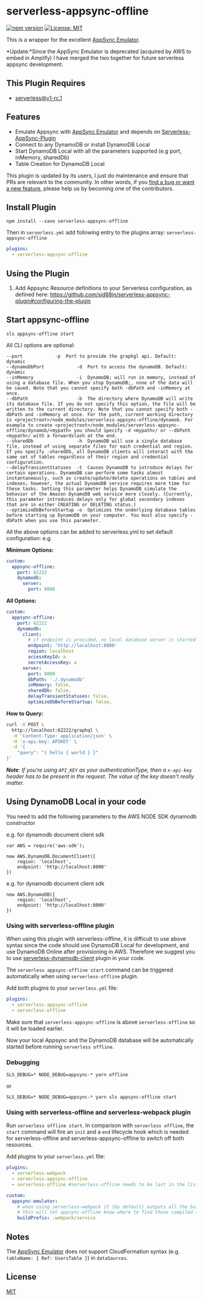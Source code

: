 # serverless-appsync-offline

[![npm version](https://badge.fury.io/js/serverless-appsync-offline.svg)](https://badge.fury.io/js/serverless-appsync-offline)
[![License: MIT](https://img.shields.io/badge/License-MIT-yellow.svg)](https://opensource.org/licenses/MIT)

This is a wrapper for the excellent [AppSync Emulator](https://github.com/ConduitVC/aws-utils/tree/appsync/packages/appsync-emulator-serverless).

*Update:*Since the AppSync Emulator is deprecated (acquired by AWS to embed in Amplify) I have merged the two together for future serverless appsync development.

## This Plugin Requires

- serverless@v1-rc.1

## Features

- Emulate Appsync with [AppSync Emulator](https://github.com/ConduitVC/aws-utils/tree/appsync/packages/appsync-emulator-serverless) and depends on [Serverless-AppSync-Plugin](https://github.com/sid88in/serverless-appsync-plugin)
- Connect to any DynamoDB or install DynamoDB Local
- Start DynamoDB Local with all the parameters supported (e.g port, inMemory, sharedDb)
- Table Creation for DynamoDB Local

This plugin is updated by its users, I just do maintenance and ensure that PRs are relevant to the community. In other words, if you [find a bug or want a new feature](https://github.com/aheissenberger/serverless-appsync-offline/issues), please help us by becoming one of the contributors.

##

## Install Plugin

`npm install --save serverless-appsync-offline`

Then in `serverless.yml` add following entry to the plugins array: `serverless-appsync-offline`

```yml
plugins:
  - serverless-appsync-offline
```

## Using the Plugin

1. Add Appsync Resource definitions to your Serverless configuration, as defined here: https://github.com/sid88in/serverless-appsync-plugin#configuring-the-plugin

## Start appsync-offline

`sls appsync-offline start`

All CLI options are optional:

```
--port  		  -p  Port to provide the graphgl api. Default: dynamic
--dynamoDbPort            -d  Port to access the dynamoDB. Default: dynamic
--inMemory                -i  DynamoDB; will run in memory, instead of using a database file. When you stop DynamoDB;, none of the data will be saved. Note that you cannot specify both -dbPath and -inMemory at once.
--dbPath                  -b  The directory where DynamoDB will write its database file. If you do not specify this option, the file will be written to the current directory. Note that you cannot specify both -dbPath and -inMemory at once. For the path, current working directory is <projectroot>/node_modules/serverless-appsync-offline/dynamob. For example to create <projectroot>/node_modules/serverless-appsync-offline/dynamob/<mypath> you should specify -d <mypath>/ or --dbPath <mypath>/ with a forwardslash at the end.
--sharedDb                -h  DynamoDB will use a single database file, instead of using separate files for each credential and region. If you specify -sharedDb, all DynamoDB clients will interact with the same set of tables regardless of their region and credential configuration.
--delayTransientStatuses  -t  Causes DynamoDB to introduce delays for certain operations. DynamoDB can perform some tasks almost instantaneously, such as create/update/delete operations on tables and indexes; however, the actual DynamoDB service requires more time for these tasks. Setting this parameter helps DynamoDB simulate the behavior of the Amazon DynamoDB web service more closely. (Currently, this parameter introduces delays only for global secondary indexes that are in either CREATING or DELETING status.)
--optimizeDbBeforeStartup -o  Optimizes the underlying database tables before starting up DynamoDB on your computer. You must also specify -dbPath when you use this parameter.
```

All the above options can be added to serverless.yml to set default configuration: e.g.

**Minimum Options:**

```yml
custom:
  appsync-offline:
    port: 62222
    dynamodb:
      server:
        port: 8000
```

**All Options:**

```yml
custom:
  appsync-offline:
    port: 62222
    dynamodb:
      client:
        # if endpoint is provided, no local database server is started and and appsync connects to the endpoint - e.g. serverless-dynamodb-local
        endpoint: 'http://localhost:8000'
        region: localhost
        accessKeyId: a
        secretAccessKey: a
      server:
        port: 8000
        dbPath: './.dynamodb'
        inMemory: false,
        sharedDb: false,
        delayTransientStatuses: false,
        optimizeDbBeforeStartup: false,
```

**How to Query:**

```sh
curl -X POST \
  http://localhost:62222/graphql \
  -H 'Content-Type: application/json' \
  -H 'x-api-key: APIKEY' \
  -d '{
	"query": "{ hello { world } }"
}'
```

_**Note**: If you're using `API_KEY` as your authenticationType, then a `x-api-key` header has to be present in the request. The value of the key doesn't really matter._

## Using DynamoDB Local in your code

You need to add the following parameters to the AWS NODE SDK dynamodb constructor

e.g. for dynamodb document client sdk

```
var AWS = require('aws-sdk');
```

```
new AWS.DynamoDB.DocumentClient({
    region: 'localhost',
    endpoint: 'http://localhost:8000'
})
```

e.g. for dynamodb document client sdk

```
new AWS.DynamoDB({
    region: 'localhost',
    endpoint: 'http://localhost:8000'
})
```

### Using with serverless-offline plugin

When using this plugin with serverless-offline, it is difficult to use above syntax since the code should use DynamoDB Local for development, and use DynamoDB Online after provisioning in AWS. Therefore we suggest you to use [serverless-dynamodb-client](https://github.com/99xt/serverless-dynamodb-client) plugin in your code.

The `serverless appsync-offline start` command can be triggered automatically when using `serverless-offline` plugin.

Add both plugins to your `serverless.yml` file:

```yaml
plugins:
  - serverless-appsync-offline
  - serverless-offline
```

Make sure that `serverless-appsync-offline` is above `serverless-offline` so it will be loaded earlier.

Now your local Appsync and the DynamoDB database will be automatically started before running `serverless offline`.

### Debugging

`SLS_DEBUG=* NODE_DEBUG=appsync-* yarn offline`

or

`SLS_DEBUG=* NODE_DEBUG=appsync-* yarn sls appsync-offline start`

### Using with serverless-offline and serverless-webpack plugin

Run `serverless offline start`. In comparison with `serverless offline`, the `start` command will fire an `init` and a `end` lifecycle hook which is needed for serverless-offline and serverless-appsync-offline to switch off both resources.

Add plugins to your `serverless.yml` file:

```yaml
plugins:
  - serverless-webpack
  - serverless-appsync-offline
  - serverless-offline #serverless-offline needs to be last in the list

custom:
  appsync-emulator:
    # when using serverless-webpack it (by default) outputs all the build assets to `<projectRoot>/.webpack/service`
    # this will let appsync-offline know where to find those compiled files
    buildPrefix: .webpack/service
```

## Notes

The [AppSync Emulator](https://github.com/ConduitVC/aws-utils/tree/appsync/packages/appsync-emulator-serverless) does not support CloudFormation syntax (e.g. `tableName: { Ref: UsersTable }`) in `dataSources`.

## License

[MIT](LICENSE)
